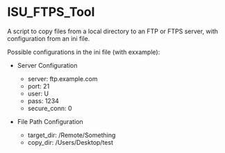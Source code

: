 # ISU_FTPS_Tool
A script to copy files from a local directory to an FTP or FTPS server, with configuration from an ini file.

Possible configurations in the ini file (with exxample):

* Server Configuration
  * server: ftp.example.com
  * port: 21
  * user: U
  * pass: 1234
  * secure_conn: 0 
 
* File Path Configuration
  * target_dir: /Remote/Something
  * copy_dir: /Users/Desktop/test
